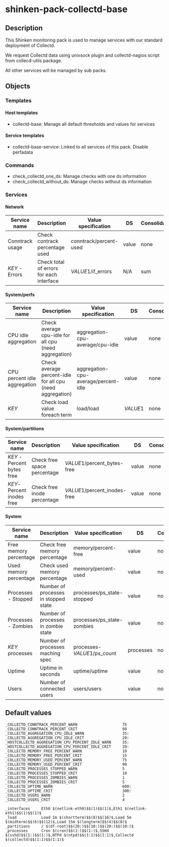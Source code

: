 # shinken-pack-collectd-base

## Description

This Shinken monitoring pack is used to manage services with our standard
deployment of Collectd.

We request Collectd data using unixsock plugin and collectd-nagios script from
collecd-utils package.

All other services will be managed by sub packs.

## Objects

### Templates

#### Host templates

* collectd-base: Manage all default thresholds and values for services

#### Service templates

* collectd-base-service: Linked to all services of this pack. Disable perfadata

### Commands

* check_collectd_one_ds: Manage checks with one ds information
* check_collectd_without_ds: Manage checks without ds information

### Services

#### Network

| Service name    | Description                              | Value specification    | DS    | Consolidation | Warning variable                       | Critical variable                      | Duplicate_foreach variable |
|-----------------|------------------------------------------|------------------------|-------|---------------|----------------------------------------|----------------------------------------|----------------------------|
| Conntrack usage | Check contrack percentage used           | conntrack/percent-used | value | none          | $_HOSTCOLLECTD_CONNTRACK_PERCENT_WARN$ | $_HOSTCOLLECTD_CONNTRACK_PERCENT_CRIT$ | N/A                        |
| $KEY$ - Errors  | Check total of errors for each interface | $VALUE1$/if_errors     | N/A   | sum           | $VALUE2$                               | $VALUE3$                               | _interfaces                |

#### System/perfs

| Service name                 | Description                                               | Value specification                  | DS       | Consolidation | Warning variable                                  | Critical variable                                 | Duplicate_foreach variable |
|------------------------------|-----------------------------------------------------------|--------------------------------------|----------|---------------|---------------------------------------------------|---------------------------------------------------|----------------------------|
| CPU idle aggregation         | Check average cpu-idle for all cpu (need aggregation)     | aggregation-cpu-average/cpu-idle     | value    | none          | $_HOSTCOLLECTD_AGGREGATION_CPU_IDLE_WARN$         | $_HOSTCOLLECTD_AGGREGATION_CPU_IDLE_CRIT$         | N/A                        |
| CPU percent idle aggregation | Check average percent-idle for all cpu (need aggregation) | aggregation-cpu-average/percent-idle | value    | none          | $_HOSTCOLLECTD_AGGREGATION_CPU_PERCENT_IDLE_WARN$ | $_HOSTCOLLECTD_AGGREGATION_CPU_PERCENT_IDLE_CRIT$ | N/A                        |
| $KEY$                        | Check load value foreach term                             | load/load                            | $VALUE1$ | none          | $VALUE2$                                          | $VALUE3$                                          |  _load                     |

#### System/partitions

| Service name               | Description                 | Value specification          | DS    | Consolidation | Warning variable | Critical variable | Duplicate_foreach variable |
|----------------------------|-----------------------------|------------------------------|-------|---------------|------------------|-------------------|----------------------------|
| $KEY$ - Percent bytes free | Check free space percentage | $VALUE1$/percent_bytes-free  | value | none          | $VALUE2$         | $VALUE3$          | _partitions                |
| $KEY$- Percent inodes free | Check free inode percentage | $VALUE1$/percent_inodes-free | value | none          | $VALUE4$         | $VALUE5$          | _partitions                |

#### System

| Service name           | Description                          | Value specification         | DS        | Consolidation | Warning variable                         | Critical variable                        | Duplicate_foreach variable |
|------------------------|--------------------------------------|-----------------------------|-----------|---------------|------------------------------------------|------------------------------------------|----------------------------|
| Free memory percentage | Check free memory percentage         | memory/percent-free         | value     | none          | $_HOSTCOLLECTD_MEMORY_FREE_PERCENT_WARN$ | $_HOSTCOLLECTD_MEMORY_FREE_PERCENT_CRIT$ | N/A                        |
| Used memory percentage | Check used memory percentage         | memory/percent-used         | value     | none          | $_HOSTCOLLECTD_MEMORY_USED_PERCENT_WARN$ | $_HOSTCOLLECTD_MEMORY_USED_PERCENT_CRIT$ | N/A                        |
| Processes - Stopped    | Number of processes in stopped state | processes/ps_state-stopped  | value     | none          | $_HOSTCOLLECTD_PROCESSES_ZOMBIES_WARN$   | $_HOSTCOLLECTD_PROCESSES_ZOMBIES_CRIT$   | N/A                        |
| Processes - Zombies    | Number of processes in zombie state  | processes/ps_state-zombies  | value     | none          | $_HOSTCOLLECTD_PROCESSES_ZOMBIES_WARN$   | $_HOSTCOLLECTD_PROCESSES_ZOMBIES_CRIT$   | N/A                        |
| $KEY$ processes        | Number of processes maching spec     | processes-$VALUE1$/ps_count | processes | none          | $VALUE2$                                 | $VALUE3$                                 | _processes                 |
| Uptime                 | Uptime in seconds                    | uptime/uptime               | value     | none          | $_HOSTCOLLECTD_UPTIME_WARN$              | $_HOSTCOLLECTD_UPTIME_CRIT$              | N/A                        |
| Users                  | Number of connected users            | users/users                 | value     | none          | $_HOSTCOLLECTD_USERS_WARN$               | $_HOSTCOLLECTD_USERS_CRIT$               | N/A                        |

## Default values

    _COLLECTD_CONNTRACK_PERCENT_WARN                    75
    _COLLECTD_CONNTRACK_PERCENT_CRIT                    90
    _COLLECTD_AGGREGATION_CPU_IDLE_WARN                 35:
    _COLLECTD_AGGREGATION_CPU_IDLE_CRIT                 20:
    _HOSTCOLLECTD_AGGREGATION_CPU_PERCENT_IDLE_WARN     35:
    _HOSTCOLLECTD_AGGREGATION_CPU_PERCENT_IDLE_CRIT     20:
    _COLLECTD_MEMORY_FREE_PERCENT_WARN                  10
    _COLLECTD_MEMORY_FREE_PERCENT_CRIT                  15
    _COLLECTD_MEMORY_USED_PERCENT_WARN                  75
    _COLLECTD_MEMORY_USED_PERCENT_CRIT                  90
    _COLLECTD_PROCESSES_STOPPED_WARN                    5
    _COLLECTD_PROCESSES_STOPPED_CRIT                    10
    _COLLECTD_PROCESSES_ZOMBIES_WARN                    1
    _COLLECTD_PROCESSES_ZOMBIES_CRIT                    5
    _COLLECTD_UPTIME_WARN                               600:
    _COLLECTD_UPTIME_CRIT                               300:
    _COLLECTD_USERS_WARN                                2
    _COLLECTD_USERS_CRIT                                4

    _interfaces     Eth0 $(netlink-eth0)$$(1)$$(1)$,Eth1 $(netlink-eth1)$$(1)$$(1)$
    _load           Load 1m $(shortterm)$$(8)$$(16)$,Load 5m $(midterm)$$(6)$$(12)$,Load 15m $(longterm)$$(4)$$(8)$
    _partitions     / $(df-root)$$(20:)$$(10:)$$(20:)$$(10:)$
    _processes      Cron $(cron)$$(1:)$$(1:)$,SSHd $(sshd)$$(1:)$$(1:)$,NTPd $(ntpd)$$(1:1)$$(1:1)$,Collectd $(collectd)$$(1:1)$$(1:1)$
